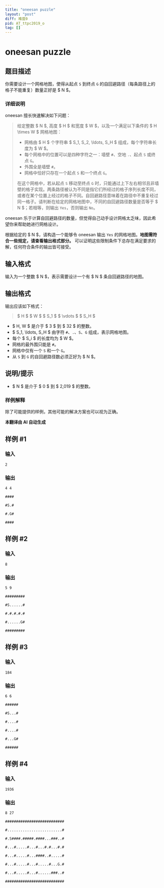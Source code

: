 ```yaml
---
title: "oneesan puzzle"
layout: "post"
diff: 难度0
pid: AT_ttpc2019_o
tag: []
---
```


# oneesan puzzle

## 题目描述

你需要设计一个网格地图，使得从起点 `S` 到终点 `G` 的自回避路径（每条路径上的格子不能重复）数量正好是 $ N $。

### 详细说明

oneesan 擅长快速解决如下问题：

> 给定整数 $ N $, 高度 $ H $ 和宽度 $ W $，以及一个满足以下条件的 $ H \times W $ 网格地图：
>
> - 网格由 $ H $ 个字符串 $ S_1, S_2, \ldots, S_H $ 组成，每个字符串长度为 $ W $。
> - 每个网格中的位置可以是四种字符之一：墙壁 `#`、空地 `.`、起点 `S` 或终点 `G`。
> - 外围全是墙壁 `#`。
> - 网格中恰好只存在一个起点 `S` 和一个终点 `G`。
>
> 在这个网格中，若从起点 `S` 移动至终点 `G` 时，只能通过上下左右相邻且非墙壁的格子实现。两条路径被认为不同是指它们所经过的格子序列长度不同，或者在某个位置上经过的格子不同。自回避路径意味着在路径中不重复经过同一格子。请判断在给定的网格地图中，不同的自回避路径数量是否等于 $ N $；若相等，则输出 `Yes`，否则输出 `No`。

oneesan 乐于计算自回避路径的数量，但觉得自己动手设计网格太乏味，因此希望你来帮助她进行网格设计。

根据给定的 $ N $，请构造一个能够令 oneesan 输出 `Yes` 的网格地图。**地图需符合一些规定，请查看输出格式部分。** 可以证明这些限制条件下总存在满足要求的解，任何符合条件的输出皆可接受。

## 输入格式

输入为一个整数 $ N $，表示需要设计一个有 $ N $ 条自回避路径的地图。

## 输出格式

输出应该如下格式：

> $ H $ $ W $ $ S_1 $ $ \vdots $ $ S_H $

- $ H, W $ 是介于 $ 3 $ 到 $ 32 $ 的整数。
- $ S_1, \ldots, S_H $ 由字符 `#`、`.`、`S`、`G` 组成，表示网格地图。
- 每个 $ S_i $ 的长度均为 $ W $。
- 网格的最外围只能是 `#`。
- 网格中仅有一个 `S` 和一个 `G`。
- 从 `S` 到 `G` 的自回避路径数必须正好为 $ N $。

## 说明/提示

- $ N $ 是介于 $ 0 $ 到 $ 2,019 $ 的整数。

### 样例解释

除了可能提供的样例，其他可能的解决方案也可以视为正确。

 **本翻译由 AI 自动生成**

## 样例 #1

### 输入

```
2
```

### 输出

```
4 4
####
#S.#
#.G#
####
```

## 样例 #2

### 输入

```
8
```

### 输出

```
5 9
#########
#S......#
#.#.#.#.#
#......G#
#########
```

## 样例 #3

### 输入

```
184
```

### 输出

```
6 6
######
#S...#
#....#
#....#
#...G#
######
```

## 样例 #4

### 输入

```
1936
```

### 输出

```
8 27
###########################
#.........................#
#.S####.#####.####...###..#
#...#.....#...#...#.#...#.#
#...#.....#...####..#.....#
#...#.....#...#.....#...G.#
#...#.....#...#......###..#
###########################
```

